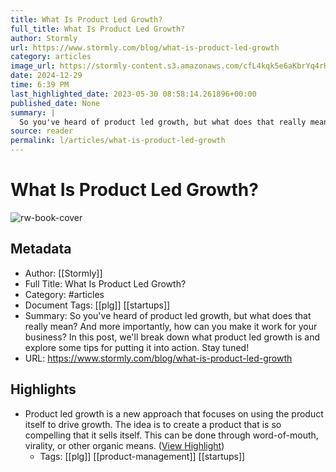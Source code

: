 ```yaml
---
title: What Is Product Led Growth?
full_title: What Is Product Led Growth?
author: Stormly
url: https://www.stormly.com/blog/what-is-product-led-growth
category: articles
image_url: https://stormly-content.s3.amazonaws.com/cfL4kqk5e6aKbrYq4rHCfWBo
date: 2024-12-29
time: 6:39 PM
last_highlighted_date: 2023-05-30 08:58:14.261896+00:00
published_date: None
summary: |
  So you've heard of product led growth, but what does that really mean? And more importantly, how can you make it work for your business? In this post, we'll break down what product led growth is and explore some tips for putting it into action. Stay tuned!
source: reader
permalink: l/articles/what-is-product-led-growth
---
```

# What Is Product Led Growth?

![rw-book-cover](https://stormly-content.s3.amazonaws.com/cfL4kqk5e6aKbrYq4rHCfWBo)

## Metadata
- Author: [[Stormly]]
- Full Title: What Is Product Led Growth?
- Category: #articles
- Document Tags: [[plg]] [[startups]] 
- Summary: So you've heard of product led growth, but what does that really mean? And more importantly, how can you make it work for your business? In this post, we'll break down what product led growth is and explore some tips for putting it into action. Stay tuned!
- URL: https://www.stormly.com/blog/what-is-product-led-growth

## Highlights
- Product led growth is a new approach that focuses on using the product itself to drive growth. The idea is to create a product that is so compelling that it sells itself. This can be done through word-of-mouth, virality, or other organic means. ([View Highlight](https://read.readwise.io/read/01h1ny264fy536vtga5m7bba03))
    - Tags: [[plg]] [[product-management]] [[startups]] 


